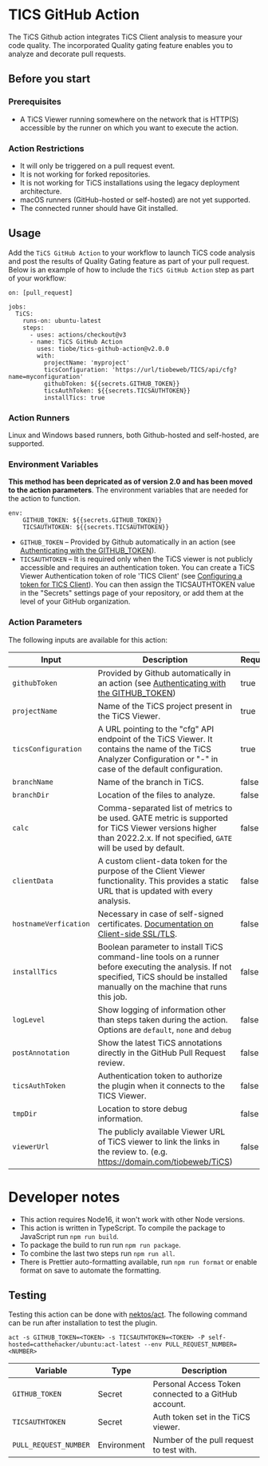 # TICS GitHub Action

The TiCS Github action integrates TiCS Client analysis to measure your code quality. The incorporated Quality gating feature enables you to analyze and decorate pull requests.

## Before you start

### Prerequisites

- A TiCS Viewer running somewhere on the network that is HTTP(S) accessible by the runner on which you want to execute the action.

### Action Restrictions

- It will only be triggered on a pull request event.
- It is not working for forked repositories.
- It is not working for TiCS installations using the legacy deployment architecture.
- macOS runners (GitHub-hosted or self-hosted) are not yet supported.
- The connected runner should have Git installed.

## Usage

Add the `TiCS GitHub Action` to your workflow to launch TiCS code analysis and post the results of Quality Gating feature as part of your pull request.
Below is an example of how to include the `TiCS GitHub Action` step as part of your workflow:

```
on: [pull_request]

jobs:
  TiCS:
    runs-on: ubuntu-latest
    steps:
      - uses: actions/checkout@v3
      - name: TiCS GitHub Action
        uses: tiobe/tics-github-action@v2.0.0
        with:
          projectName: 'myproject'
          ticsConfiguration: 'https://url/tiobeweb/TICS/api/cfg?name=myconfiguration'
          githubToken: ${{secrets.GITHUB_TOKEN}}
          ticsAuthToken: ${{secrets.TICSAUTHTOKEN}}
          installTics: true
```

### Action Runners

Linux and Windows based runners, both Github-hosted and self-hosted, are supported.

### Environment Variables

**This method has been depricated as of version 2.0 and has been moved to the action parameters**. The environment variables that are needed for the action to function.

```
env:
    GITHUB_TOKEN: ${{secrets.GITHUB_TOKEN}}
    TICSAUTHTOKEN: ${{secrets.TICSAUTHTOKEN}}
```

- `GITHUB_TOKEN` – Provided by Github automatically in an action (see [Authenticating with the GITHUB_TOKEN](https://help.github.com/en/actions/automating-your-workflow-with-github-actions/authenticating-with-the-github_token)).
- `TICSAUTHTOKEN` – It is required only when the TiCS viewer is not publicly accessible and requires an authentication token. You can create a TiCS Viewer Authentication token of role 'TICS Client' (see [Configuring a token for TICS Client](https://demo.tiobe.com/tiobeweb/TICS/docs/index.html#doc=admin/admin_11_viewer.html%23auth-token)). You can then assign the TICSAUTHTOKEN value in the "Secrets" settings page of your repository, or add them at the level of your GitHub organization.

### Action Parameters

The following inputs are available for this action:

| Input                 | Description                                                                                                                                                                                                      | Required |
| --------------------- | ---------------------------------------------------------------------------------------------------------------------------------------------------------------------------------------------------------------- | -------- |
| `githubToken`         | Provided by Github automatically in an action (see [Authenticating with the GITHUB_TOKEN](https://help.github.com/en/actions/automating-your-workflow-with-github-actions/authenticating-with-the-github_token)) | true     |
| `projectName`         | Name of the TiCS project present in the TiCS Viewer.                                                                                                                                                             | true     |
| `ticsConfiguration`   | A URL pointing to the "cfg" API endpoint of the TiCS Viewer. It contains the name of the TiCS Analyzer Configuration or "-" in case of the default configuration.                                                | true     |
| `branchName`          | Name of the branch in TiCS.                                                                                                                                                                                      | false    |
| `branchDir`           | Location of the files to analyze.                                                                                                                                                                                | false    |
| `calc`                | Comma-separated list of metrics to be used. GATE metric is supported for TiCS Viewer versions higher than 2022.2.x. If not specified, `GATE` will be used by default.                                            | false    |
| `clientData`          | A custom client-data token for the purpose of the Client Viewer functionality. This provides a static URL that is updated with every analysis.                                                                   | false    |
| `hostnameVerfication` | Necessary in case of self-signed certificates. [Documentation on Client-side SSL/TLS](https://portal.tiobe.com/2022.2/docs/#doc=admin/admin_11_viewer.html%23ssl-wrapper).                                       | false    |
| `installTics`         | Boolean parameter to install TiCS command-line tools on a runner before executing the analysis. If not specified, TiCS should be installed manually on the machine that runs this job.                           | false    |
| `logLevel`            | Show logging of information other than steps taken during the action. Options are `default`, `none` and `debug`                                                                                                  | false    |
| `postAnnotation`      | Show the latest TiCS annotations directly in the GitHub Pull Request review.                                                                                                                                     | false    |
| `ticsAuthToken`       | Authentication token to authorize the plugin when it connects to the TICS Viewer.                                                                                                                                | false    |
| `tmpDir`              | Location to store debug information.                                                                                                                                                                             | false    |
| `viewerUrl`           | The publicly available Viewer URL of TiCS viewer to link the links in the review to. (e.g. https://domain.com/tiobeweb/TiCS)                                                                                     | false    |

# Developer notes

- This action requires Node16, it won't work with other Node versions.
- This action is written in TypeScript. To compile the package to JavaScript run `npm run build`.
- To package the build to run run `npm run package`.
- To combine the last two steps run `npm run all`.
- There is Prettier auto-formatting available, run `npm run format` or enable format on save to automate the formatting.

## Testing

Testing this action can be done with [nektos/act](https://github.com/nektos/act). The following command can be run after installation to test the plugin.

```
act -s GITHUB_TOKEN=<TOKEN> -s TICSAUTHTOKEN=<TOKEN> -P self-hosted=catthehacker/ubuntu:act-latest --env PULL_REQUEST_NUMBER=<NUMBER>
```

| Variable              | Type        | Description                                          |
| --------------------- | ----------- | ---------------------------------------------------- |
| `GITHUB_TOKEN`        | Secret      | Personal Access Token connected to a GitHub account. |
| `TICSAUTHTOKEN`       | Secret      | Auth token set in the TiCS viewer.                   |
| `PULL_REQUEST_NUMBER` | Environment | Number of the pull request to test with.             |
